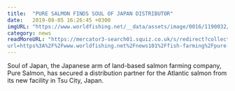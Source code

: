 ```yaml
---
title:  "PURE SALMON FINDS SOUL OF JAPAN DISTRIBUTOR"
date:   2019-08-05 16:26:45 +0300
imgURL: "https://www.worldfishing.net/__data/assets/image/0016/1190032/varieties/carousel2.jpg"
category: news
readMoreURL: "https://mercator3-search01.squiz.co.uk/s/redirect?collection=push-meta-world-fishing&
url=https%3A%2F%2Fwww.worldfishing.net%2Fnews101%2Ffish-farming%2Fpure-salmon-finds-soul-of-japan-distributor&index_url=https%3A%2F%2Fwww.worldfishing.net%2Fnews101%2Ffish-farming%2Fpure-salmon-finds-soul-of-japan-distributor&auth=0C7aPAGJLxudSLmmcuolug&profile=_default&rank=2&query=%21null+%7CT%3A%22%24%2B%2B+news+%24%2B%2B%22"
---
```


Soul of Japan, the Japanese arm of land-based salmon farming company, Pure Salmon, has secured a distribution partner for the Atlantic salmon from its new facility in Tsu City, Japan. 